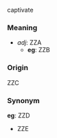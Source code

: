 captivate
### Meaning
+ _adj_: ZZA
	+ __eg__: ZZB

### Origin

ZZC

### Synonym

__eg__: ZZD

+ ZZE


